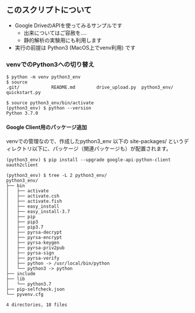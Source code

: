 ## このスクリプトについて

- Google DriveのAPIを使ってみるサンプルです
    - 出来についてはご容赦を....
    - 静的解析の実験用にも利用します
- 実行の前提は Python3 (MacOS上でvenv利用) です
 
### venvでのPython3への切り替え

```
$ python -m venv python3_env
$ source
.git/            README.md        drive_upload.py  python3_env/     quickstart.py

$ source python3_env/bin/activate
(python3_env) $ python --version
Python 3.7.0
```

#### Google Client用のパッケージ追加

venvでの管理なので、作成したpython3_env 以下の site-packages/ というディレクトリ以下に、パッケージ（関連パッケージも）が配置されます。

```
(python3_env) $ pip install --upgrade google-api-python-client oauth2client

(python3_env) $ tree -L 2 python3_env/
python3_env/
├── bin
│   ├── activate
│   ├── activate.csh
│   ├── activate.fish
│   ├── easy_install
│   ├── easy_install-3.7
│   ├── pip
│   ├── pip3
│   ├── pip3.7
│   ├── pyrsa-decrypt
│   ├── pyrsa-encrypt
│   ├── pyrsa-keygen
│   ├── pyrsa-priv2pub
│   ├── pyrsa-sign
│   ├── pyrsa-verify
│   ├── python -> /usr/local/bin/python
│   └── python3 -> python
├── include
├── lib
│   └── python3.7
├── pip-selfcheck.json
└── pyvenv.cfg

4 directories, 18 files
```